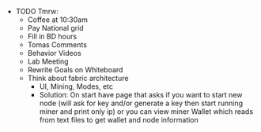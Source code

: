 - TODO Tmrw:
    - Coffee at 10:30am
    - Pay National grid
    - Fill in BD hours
    - Tomas Comments
    - Behavior Videos
    - Lab Meeting
    - Rewrite Goals on Whiteboard
    - Think about fabric architecture 
        - UI, Mining, Modes, etc
        - Solution: On start have page that asks if you want to start new node (will ask for key and/or generate a key then start running miner and print only ip) or you can view miner Wallet which reads from text files to get wallet and node information
